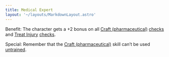 ```yaml
---
title: Medical Expert
layout: '~/layouts/MarkdownLayout.astro'
---
```

Benefit: The character gets a +2 bonus on all [Craft (pharmaceutical)](/modern.d20.srd/skills/craft.pharmaceutical)
[checks](/modern.d20.srd/skills/skill.basics) and [Treat Injury](/modern.d20.srd/skills/treat.injury)
[checks](/modern.d20.srd/skills/skill.basics).

Special: Remember that the [Craft (pharmaceutical)](/modern.d20.srd/skills/craft.pharmaceutical) skill can’t be
used [untrained](/modern.d20.srd/skills/skill.basics).

